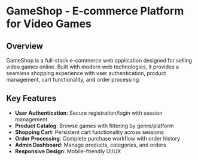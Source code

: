 # GameShop - E-commerce Platform for Video Games

## Overview  
GameShop is a full-stack e-commerce web application designed for selling video games online. Built with modern web technologies, it provides a seamless shopping experience with user authentication, product management, cart functionality, and order processing.

## Key Features  
- **User Authentication**: Secure registration/login with session management  
- **Product Catalog**: Browse games with filtering by genre/platform  
- **Shopping Cart**: Persistent cart functionality across sessions  
- **Order Processing**: Complete purchase workflow with order history  
- **Admin Dashboard**: Manage products, categories, and orders  
- **Responsive Design**: Mobile-friendly UI/UX  
